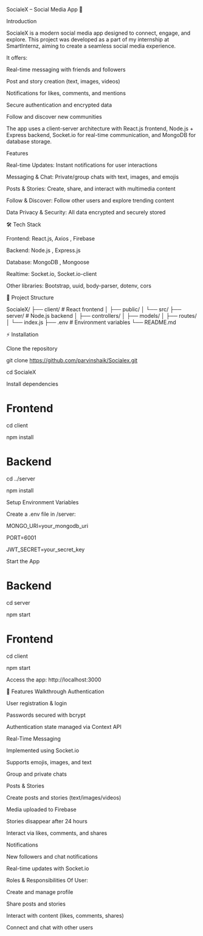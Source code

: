 SocialeX – Social Media App 🚀

Introduction

SocialeX is a modern social media app designed to connect, engage, and explore. This project was developed as a part of my internship at SmartInternz, aiming to create a seamless social media experience.

It offers:

Real-time messaging with friends and followers

Post and story creation (text, images, videos)

Notifications for likes, comments, and mentions

Secure authentication and encrypted data

Follow and discover new communities

The app uses a client-server architecture with React.js frontend, Node.js + Express backend, Socket.io for real-time communication, and MongoDB for database storage.

Features

Real-time Updates: Instant notifications for user interactions

Messaging & Chat: Private/group chats with text, images, and emojis

Posts & Stories: Create, share, and interact with multimedia content

Follow & Discover: Follow other users and explore trending content

Data Privacy & Security: All data encrypted and securely stored

🛠️ Tech Stack

Frontend:	React.js, Axios	, Firebase

Backend:  Node.js	,  Express.js

Database:	MongoDB	, Mongoose

Realtime: Socket.io, Socket.io-client



Other libraries: Bootstrap, uuid, body-parser, dotenv, cors

📁 Project Structure

SocialeX/
├── client/          # React frontend
│   ├── public/
│   └── src/
├── server/          # Node.js backend
│   ├── controllers/
│   ├── models/
│   ├── routes/
│   └── index.js
├── .env             # Environment variables
└── README.md

⚡ Installation

Clone the repository

git clone https://github.com/parvinshaik/Socialex.git

cd SocialeX


Install dependencies

# Frontend


cd client

npm install

# Backend

cd ../server

npm install


Setup Environment Variables

Create a .env file in /server:

MONGO_URI=your_mongodb_uri

PORT=6001

JWT_SECRET=your_secret_key


Start the App

# Backend

cd server

npm start

# Frontend

cd client

npm start


Access the app: http://localhost:3000



🔑 Features Walkthrough
Authentication

User registration & login

Passwords secured with bcrypt

Authentication state managed via Context API

Real-Time Messaging

Implemented using Socket.io

Supports emojis, images, and text

Group and private chats

Posts & Stories

Create posts and stories (text/images/videos)

Media uploaded to Firebase

Stories disappear after 24 hours

Interact via likes, comments, and shares

Notifications

New followers and chat notifications

Real-time updates with Socket.io

Roles & Responsibilities Of User: 

Create and manage profile

Share posts and stories

Interact with content (likes, comments, shares)

Connect and chat with other users
